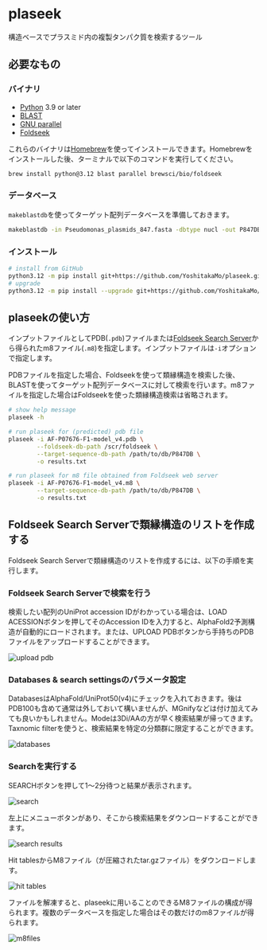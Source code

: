 # plaseek

構造ベースでプラスミド内の複製タンパク質を検索するツール

## 必要なもの

### バイナリ

- [Python](https://www.python.org/) 3.9 or later
- [BLAST](https://blast.ncbi.nlm.nih.gov/Blast.cgi?PAGE_TYPE=BlastDocs&DOC_TYPE=Download)
- [GNU parallel](https://www.gnu.org/software/parallel/)
- [Foldseek](https://github.com/steineggerlab/foldseek)

これらのバイナリは[Homebrew](https://brew.sh/)を使ってインストールできます。Homebrewをインストールした後、ターミナルで以下のコマンドを実行してください。

```bash
brew install python@3.12 blast parallel brewsci/bio/foldseek
```

### データベース

`makeblastdb`を使ってターゲット配列データベースを準備しておきます。

```bash
makeblastdb -in Pseudomonas_plasmids_847.fasta -dbtype nucl -out P847DB -parse_seqids
```

### インストール

```bash
# install from GitHub
python3.12 -m pip install git+https://github.com/YoshitakaMo/plaseek.git
# upgrade
python3.12 -m pip install --upgrade git+https://github.com/YoshitakaMo/plaseek.git
```

## plaseekの使い方

インプットファイルとしてPDB(`.pdb`)ファイルまたは[Foldseek Search Server](https://search.foldseek.com/search)から得られたm8ファイル(`.m8`)を指定します。インプットファイルは`-i`オプションで指定します。

PDBファイルを指定した場合、Foldseekを使って類縁構造を検索した後、BLASTを使ってターゲット配列データベースに対して検索を行います。m8ファイルを指定した場合はFoldseekを使った類縁構造検索は省略されます。

```bash
# show help message
plaseek -h

# run plaseek for (predicted) pdb file
plaseek -i AF-P07676-F1-model_v4.pdb \
        --foldseek-db-path /scr/foldseek \
        --target-sequence-db-path /path/to/db/P847DB \
        -o results.txt

# run plaseek for m8 file obtained from Foldseek web server
plaseek -i AF-P07676-F1-model_v4.m8 \
        --target-sequence-db-path /path/to/db/P847DB \
        -o results.txt
```

## Foldseek Search Serverで類縁構造のリストを作成する

Foldseek Search Serverで類縁構造のリストを作成するには、以下の手順を実行します。

### Foldseek Search Serverで検索を行う

検索したい配列のUniProt accession IDがわかっている場合は、LOAD ACESSIONボタンを押してそのAccession IDを入力すると、AlphaFold2予測構造が自動的にロードされます。または、UPLOAD PDBボタンから手持ちのPDBファイルをアップロードすることができます。

![upload pdb](https://i.imgur.com/nGGYL6t.png)

### Databases & search settingsのパラメータ設定

DatabasesはAlphaFold/UniProt50(v4)にチェックを入れておきます。後はPDB100も含めて通常は外しておいて構いませんが、MGnifyなどは付け加えてみても良いかもしれません。Modeは3Di/AAの方が早く検索結果が帰ってきます。
Taxnomic filterを使うと、検索結果を特定の分類群に限定することができます。

![databases](https://i.imgur.com/3jqb4ze.png)

### Searchを実行する

SEARCHボタンを押して1〜2分待つと結果が表示されます。

![search](https://i.imgur.com/xneRSS9.png)

左上にメニューボタンがあり、そこから検索結果をダウンロードすることができます。

![search results](https://i.imgur.com/xGxZML5.png)

Hit tablesからM8ファイル（が圧縮されたtar.gzファイル）をダウンロードします。

![hit tables](https://i.imgur.com/4s6uMkX.png)

ファイルを解凍すると、plaseekに用いることのできるM8ファイルの構成が得られます。複数のデータベースを指定した場合はその数だけのm8ファイルが得られます。

![m8files](https://i.imgur.com/hgVDmu6.png)

